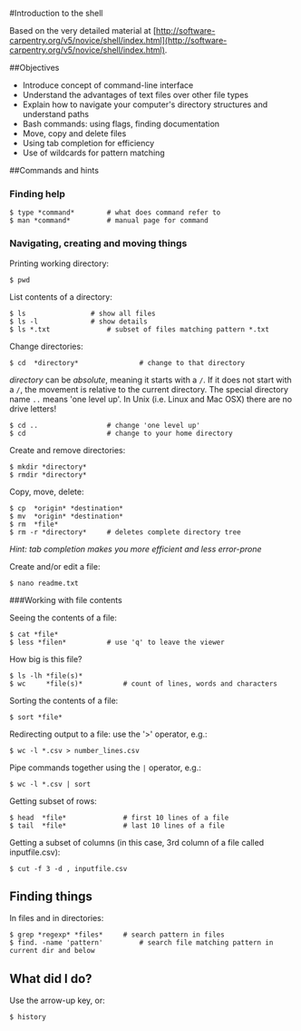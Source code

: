 #Introduction to the shell

Based on the very detailed material at [http://software-carpentry.org/v5/novice/shell/index.html](http://software-carpentry.org/v5/novice/shell/index.html).

##Objectives

* Introduce concept of command-line interface
* Understand the advantages of text files over other file types
* Explain how to navigate your computer's directory structures and understand paths
* Bash commands: using flags, finding documentation
* Move, copy and delete files
* Using tab completion for efficiency
* Use of wildcards for pattern matching


##Commands and hints

### Finding help
	
	$ type *command*		# what does command refer to
	$ man *command*			# manual page for command

### Navigating, creating and moving things

Printing working directory:
	
	$ pwd
	
List contents of a directory:
	
	$ ls				# show all files
	$ ls -l				# show details
	$ ls *.txt     			# subset of files matching pattern *.txt
	
Change directories:
	
	$ cd  *directory*           	# change to that directory

*directory* can be *absolute*, meaning it starts with a `/`. If it does not start with a `/`, the movement is relative to the current directory. The special directory name `..` means 'one level up'. In Unix (i.e. Linux and Mac OSX) there are no drive letters!

	$ cd ..         		# change 'one level up'
	$ cd            		# change to your home directory
	
Create and remove directories:

	$ mkdir *directory*
	$ rmdir *directory*

Copy, move, delete:
	
	$ cp  *origin* *destination*
	$ mv  *origin* *destination*
	$ rm  *file*
	$ rm -r *directory*		# deletes complete directory tree
	
*Hint: tab completion makes you more efficient and less error-prone*

Create and/or edit a file:
	
	$ nano readme.txt
	
###Working with file contents

Seeing the contents of a file:

	$ cat *file*
	$ less *filen*  		# use 'q' to leave the viewer
	
How big is this file?
	
	$ ls -lh *file(s)*
	$ wc     *file(s)*  		# count of lines, words and characters

Sorting the contents of a file:
	
	$ sort *file*

Redirecting output to a file: use the '>' operator, e.g.:

	$ wc -l *.csv > number_lines.csv
	
Pipe commands together using the `|` operator, e.g.:

	$ wc -l *.csv | sort
	
Getting subset of rows:

	$ head  *file*        		# first 10 lines of a file
	$ tail  *file*        		# last 10 lines of a file
	
Getting a subset of columns (in this case, 3rd column of a file called inputfile.csv):
	
	$ cut -f 3 -d , inputfile.csv
	
## Finding things

In files and in directories:

	$ grep *regexp* *files*		# search pattern in files
	$ find. -name 'pattern'	        # search file matching pattern in current dir and below
		
## What did I do? 

Use the arrow-up key, or:
	
	$ history
